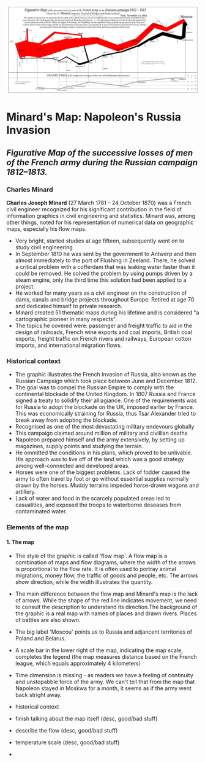 ![ ](<napoleon russia invasion.webp>)

# Minard's Map: Napoleon's Russia Invasion
## *Figurative Map of the successive losses of men of the French army during the Russian campaign 1812–1813.*

### Charles Minard
**Charles Joseph Minard** (27 March 1781 – 24 October 1870) was a French civil engineer recognized for his significant contribution in the field of information graphics in civil engineering and statistics. Minard was, among other things, noted for his representation of numerical data on geographic maps, especially his flow maps.
  - Very bright, started studies at age fifteen, subsequently went on to study civil engineering
  - In September 1810 he was sent by the government to Antwerp and then almost immediately to the port of Flushing in Zeeland. There, he solved a critical problem with a cofferdam that was leaking water faster than it could be removed. He solved the problem by using pumps driven by a steam engine, only the third time this solution had been applied to a project.
  - He worked for many years as a civil engineer on the construction of dams, canals and bridge projects throughout Europe. Retired at age 70 and dedicated himself to private research. 
  - Minard created 51 thematic maps during his lifetime and is considered "a cartographic pioneer in many respects".
  - The topics he covered were: passenger and freight traffic to aid in the design of railroads, French wine exports and coal imports, British coal exports, freight traffic on French rivers and railways, European cotton imports, and international migration flows.

### Historical context
- The graphic illustrates the French Invasion of Russia, also known as the Russian Campaign which took place between June and December 1812.
- The goal was to compel the Russian Empire to comply with the continental blockade of the United Kingdom. In 1807 Russia and France signed a treaty to solidify their alliagiance. One of the requirements was for Russia to adopt the blockade on the UK, imposed earlier by France. This was economically straining for Russia, thus Tsar Alexander tried to break away from adopting the blockade.  
- Recognised as one of the most devastating military endevours globally
- This campaign claimed around million of military and civillian deaths
- Napoleon prepared himself and the army extensively, by setting up magazines, supply points and studying the terrain.
- He ommitted the conditions in his plans, which proved to be unlivable. His approach was to live off of the land which was a good strategy among well-connected and developed areas. 
- Horses were one of the biggest problems. Lack of fodder caused the army to often travel by foot or go without essential supplies normally drawn by the horses. Muddy terrains impeded horse-drawn wagons and artillery.
- Lack of water and food in the scarcely populated areas led to casualities, and exposed the troops to waterborne deseases from contaminated water.

### Elements of the map
#### 1. The map  
- The style of the graphic is called 'flow map'. A flow map is a combination of maps and flow diagrams, where the width of the arrows is proportional to the flow rate. It is often used to portray animal migrations, money flow, the traffic of goods and people, etc. The arrows show direction, while the width illustrates the quantity. 
- The main difference between the flow map and Minard's map is the lack of arrows. While the shape of the red line indicates movement, we need to consult the description to understand its direction.The background of the graphic is a real map with names of places and drawn rivers. Places of battles are also shown.
- The big label 'Moscou' points us to Russia and adjancent territories of Poland and Belarus.
- A scale bar in the lower right of the map, indicating the map scale, completes the legend (the map measures distance based on the French league, which equals approximately 4 kilometers) 
- Time dimension is missing - as readers we have a feeling of continuity and unstopabble force of the army. We can't tell that from the map that Napoleon stayed in Moskwa for a month, it seems as if the army went back stright away.


- historical context
- finish talking about the map itself (desc, good/bad stuff)
- describe the flow (desc, good/bad stuff) 
- temperature scale (desc, good/bad stuff)
- 